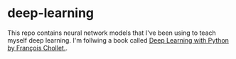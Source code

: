 # deep-learning
This repo contains neural network models that I've been using to teach myself deep learning. 
I'm follwing a book called [Deep Learning with Python by François Chollet.](https://www.manning.com/books/deep-learning-with-python). 

